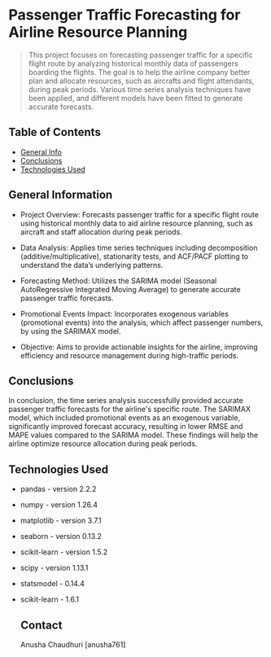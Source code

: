 # Passenger Traffic Forecasting for Airline Resource Planning
> This project focuses on forecasting passenger traffic for a specific flight route by analyzing historical monthly data of passengers boarding the flights. The goal is to help the airline company better plan and allocate resources, such as aircrafts and flight attendants, during peak periods. Various time series analysis techniques have been applied, and different models have been fitted to generate accurate forecasts.


## Table of Contents
* [General Info](#general-information)
* [Conclusions](#conclusions)
* [Technologies Used](#technologies-used)



## General Information
- Project Overview: Forecasts passenger traffic for a specific flight route using historical monthly data to aid airline resource planning, such as aircraft and staff allocation during peak periods.

- Data Analysis: Applies time series techniques including decomposition (additive/multiplicative), stationarity tests, and ACF/PACF plotting to understand the data’s underlying patterns.

- Forecasting Method: Utilizes the SARIMA model (Seasonal AutoRegressive Integrated Moving Average) to generate accurate passenger traffic forecasts.

- Promotional Events Impact: Incorporates exogenous variables (promotional events) into the analysis, which affect passenger numbers, by using the SARIMAX model.

- Objective: Aims to provide actionable insights for the airline, improving efficiency and resource management during high-traffic periods.



## Conclusions
In conclusion, the time series analysis successfully provided accurate passenger traffic forecasts for the airline's specific route. The SARIMAX model, which included promotional events as an exogenous variable, significantly improved forecast accuracy, resulting in lower RMSE and MAPE values compared to the SARIMA model. These findings will help the airline optimize resource allocation during peak periods.




## Technologies Used
- pandas - version 2.2.2
- numpy - version 1.26.4
- matplotlib - version 3.7.1
- seaborn - version 0.13.2
- scikit-learn - version 1.5.2
- scipy - version 1.13.1
- statsmodel - 0.14.4
- scikit-learn - 1.6.1



  ## Contact
  Anusha Chaudhuri [anusha761]
